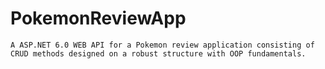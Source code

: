 # PokemonReviewApp
	A ASP.NET 6.0 WEB API for a Pokemon review application consisting of CRUD methods designed on a robust structure with OOP fundamentals.
